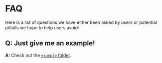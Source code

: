 # FAQ

Here is a list of questions we have either been asked by users or potential pitfalls we hope to help users avoid:

## **Q: Just give me an example!**

**A:** Check out the [`example` folder](https://github.com/basnijholt/unidep/tree/main/example).
